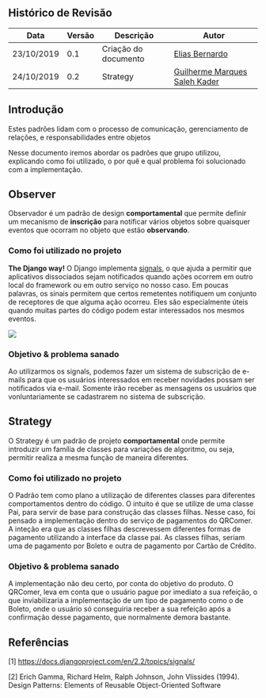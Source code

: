 ## Histórico de Revisão

|Data|Versão|Descrição|Autor|
|-|-|-|-|
|23/10/2019|0.1|Criação do documento|[Elias Bernardo](https://github.com/ebmm01)|
|24/10/2019|0.2|Strategy| [Guilherme Marques](https://github.com/guilhesme23) [Saleh Kader](https://github.com/devsalula)|

## Introdução

Estes padrões lidam com o processo de comunicação, gerenciamento de relações, e responsabilidades entre objetos

Nesse documento iremos abordar os padrões que grupo utilizou, explicando como foi utilizado, o por quê e qual problema foi solucionado com a implementação.

## Observer

Observador é um padrão de design __comportamental__ que permite definir um mecanismo de __inscrição__ para notificar vários objetos sobre quaisquer eventos que ocorram no objeto que estão __observando__.

### Como foi utilizado no projeto

__The Django way!__ O Django implementa [signals](https://docs.djangoproject.com/en/2.2/topics/signals/), o que ajuda a permitir que aplicativos dissociados sejam notificados quando ações ocorrem em outro local do framework ou em outro serviço no nosso caso. Em poucas palavras, os sinais permitem que certos remetentes notifiquem um conjunto de receptores de que alguma ação ocorreu. Eles são especialmente úteis quando muitas partes do código podem estar interessados nos mesmos eventos. 

![](http://1.bp.blogspot.com/_qOKUA2GftVM/SjAH5nr8cJI/AAAAAAAAALE/kAGYscUQerc/w1200-h630-p-k-no-nu/django_signal_sender_receiver_association.png)

### Objetivo & problema sanado

Ao utilizarmos os signals, podemos fazer um sistema de subscrição de e-mails para que os usuários interessados em receber novidades possam ser notificados via e-mail. Somente irão receber as mensagens os usuários que vonluntariamente se cadastrarem no  sistema de subscrição.

## Strategy

O Strategy é um padrão de projeto __comportamental__ onde permite introduzir um família de classes para variações de algoritmo, ou seja, permitir realiza a mesma função de maneira diferentes.

### Como foi utilizado no projeto

O Padrão tem como plano a utilização de diferentes classes para diferentes comportamentos dentro do código. O intuito é que se utilize de uma classe Pai, para servir de base para construção das classes filhas. Nesse caso, foi pensado a implementação dentro do serviço de pagamentos do QRComer. A inteção era que as classes filhas descrevessem diferentes formas de pagamento utilizando a interface da classe pai. As classes filhas, seriam uma de pagamento por Boleto e outra de pagamento por Cartão de Crédito.

### Objetivo & problema sanado
A implementação não deu certo, por conta do objetivo do produto. O QRComer, leva em conta que o usuário pague por imediato a sua refeição, o que inviabilizaria a implementação de um tipo de pagamento como o de Boleto, onde o usuário só conseguiria receber a sua refeição após a confirmação desse pagamento, que normalmente demora bastante.


## Referências

[1] https://docs.djangoproject.com/en/2.2/topics/signals/

[2] Erich Gamma, Richard Helm, Ralph Johnson, John Vlissides (1994). Design Patterns: Elements of Reusable Object-Oriented Software 